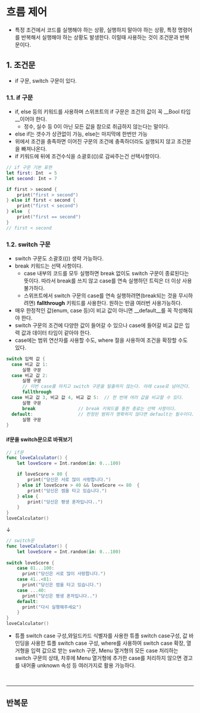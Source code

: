 # 흐름 제어
- 특정 조건에서 코드를 실행해야 하는 상황, 실행하지 말아야 하는 상황, 특정 명령어를 반복해서 실행해야 하는 상황도 발생한다. 이럴때 사용하는 것이 조건문과 반복문이다.

## 1. 조건문
- if 구문, switch 구문이 있다.

### 1.1. if 구문
- if, else 등의 키워드를 사용하며 스위프트의 if 구문은 조건의 값이 꼭 __Bool 타입__이어야 한다.
   - 정수, 실수 등 0이 아닌 모든 값을 참으로 취급하지 않는다는 말이다.
- else if는 갯수가 상관없이 가능, else는 마지막에 한번만 가능
- 위에서 조건을 충족하면 이어진 구문의 조건에 충족하더라도 실행되지 않고 조건문을 빠져나온다.
- if 키워드에 뒤에 조건수식을 소괄호(())로 감싸주는건 선택사항이다.
```swift
// if 구문 기본 표현
let first: Int  = 5
let second: Int = 7

if first > second {
    print("first > second")
} else if first < second {
    print("first < second")
} else  {
    print("first == second")
}
// first < second
```

### 1.2. switch 구문
- switch 구문도 소괄호(()) 생략 가능하다.
- break 키워드는 선택 사항이다.
   - case 내부의 코드를 모두 실행하면 break 없이도 switch 구문이 종료된다는 뜻이다. 따라서 break를 쓰지 않고 case를 연속 실행하던 트릭은 더 이상 사용 불가하다. 
   - 스위프트에서 switch 구문의 case를 연속 실행하려면(break되는 것을 무시하려면) __fallthrough__ 키워드를 사용한다. 원하는 만큼 여러번 사용가능하다.
- 매우 한정적인 값(enum, case 등)이 비교 값이 아니면 __default__를 꼭 작성해줘야 한다.
- switch 구문의 조건에 다양한 값이 들어갈 수 있으나 case에 들어갈 비교 값은 입력 값과 데이터 타임이 같아야 한다.
- case에는 범위 연산자를 사용할 수도, where 절을 사용하여 조건을 확장할 수도 있다.
```swift
switch 입력 값 {
  case 비교 값 1:
      실행 구문
  case 비교 값 2:
      실행 구문
      // 이번 case를 마치고 switch 구문을 탈출하지 않는다. 아래 case로 넘어간다.
      fallthrough
  case 비교 값 3, 비교 값 4, 비교 값 5:  // 한 번에 여러 값을 비교할 수 있다.
      실행 구문
      break                // break 키워드를 통한 종료는 선택 사항이다.
  default:                 // 한정된 범위가 명확하지 않다면 default는 필수이다.
      실행 구문
}
```
#### if문을 switch문으로 바꿔보기
```swift
// if문
func loveCalculator() {
    let loveScore = Int.random(in: 0...100)

    if loveScore > 80 {
        print("당신은 서로 많이 사랑합니다.")
    } else if loveScore > 40 && loveScore <= 80  {
        print("당신은 썸을 타고 있습니다.")
    } else {
        print("당신은 평생 혼자입니다..")
    }
}
loveCalculator()
```
↓
```swift
// switch문
func loveCalculator() {
    let loveScore = Int.random(in: 0...100)
    
switch loveScore {
    case 81...100:
      print("당신은 서로 많이 사랑합니다.")
    case 41..<81:
      print("당신은 썸을 타고 있습니다.")
    case ...40:
      print("당신은 평생 혼자입니다..")
    default:
      print("다시 실행해주세요")
    }
}
loveCalculator()
```
- 튜플 switch case 구성,와일드카드 식별자를 사용한 튜플 switch case구성, 값 바인딩을 사용한 튜플 switch case 구성, where를 사용하여 switch case 확장, 열거형을 입력 값으로 받는 switch 구문, Menu 열거형의 모든 case 처리하는 switch 구문의 상태, 차후에 Menu 열거형에 추가한 case를 처리하지 않으면 경고를 내어줄 unknown 속성 등 여러가지로 활용 가능하다.

<br/>

------------------

## 반복문
